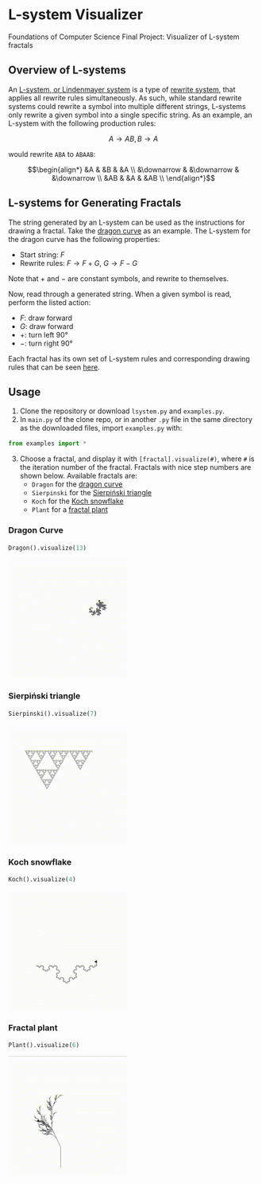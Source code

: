 # L-system Visualizer
Foundations of Computer Science Final Project: Visualizer of L-system fractals

## Overview of L-systems

An [L-system, or Lindenmayer system](https://en.wikipedia.org/wiki/L-system) is a type of [rewrite system](https://en.wikipedia.org/wiki/Rewriting), that applies all rewrite rules simultaneously. As such, while standard rewrite systems could rewrite a symbol into multiple different strings, L-systems only rewrite a given symbol into a single specific string. As an example, an L-system with the following production rules:
```math
A \rightarrow AB, B \rightarrow A
```
would rewrite `ABA` to `ABAAB`:
```math
\begin{align*}
&A          & &B          & &A \\
&\downarrow & &\downarrow & &\downarrow \\
&AB         & &A          & &AB \\
\end{align*}
```

## L-systems for Generating Fractals

The string generated by an L-system can be used as the instructions for drawing a fractal. Take the [dragon curve](https://en.wikipedia.org/wiki/Dragon_curve) as an example. The L-system for the dragon curve has the following properties:
- Start string: $F$
- Rewrite rules: $F \rightarrow F+G$, $G \rightarrow F-G$

Note that $+$ and $-$ are constant symbols, and rewrite to themselves.

Now, read through a generated string. When a given symbol is read, perform the listed action:
- $F$: draw forward
- $G$: draw forward
- $+$: turn left 90&deg;
- $-$: turn right 90&deg;

Each fractal has its own set of L-system rules and corresponding drawing rules that can be seen [here](https://en.wikipedia.org/wiki/L-system#Examples_of_L-systems).

## Usage
1. Clone the repository or download `lsystem.py` and `examples.py`.
2. In `main.py` of the clone repo, or in another `.py` file in the same directory as the downloaded files, import `examples.py` with:
```python
from examples import *
```
3. Choose a fractal, and display it with `[fractal].visualize(#)`, where `#` is the iteration number of the fractal. Fractals with nice step numbers are shown below. Available fractals are:
    - `Dragon` for the [dragon curve](https://en.wikipedia.org/wiki/Dragon_curve)
    - `Sierpinski` for the [Sierpiński triangle](https://en.wikipedia.org/wiki/Sierpi%C5%84ski_triangle)
    - `Koch` for the [Koch snowflake](https://en.wikipedia.org/wiki/Koch_snowflake)
    - `Plant` for a [fractal plant](https://en.wikipedia.org/wiki/L-system#Example_7:_fractal_plant)
    

### Dragon Curve
```python
Dragon().visualize(13)
```
![Dragon curve gif](/img/dragon.gif)
### Sierpiński triangle
```python
Sierpinski().visualize(7)
```
![Sierpiński triangle gif](/img/sierpinski.gif)
### Koch snowflake
```python
Koch().visualize(4)
```
![Koch snowflake gif](/img/koch.gif)
### Fractal plant
```python
Plant().visualize(6)
```
![Fractal plant gif](/img/plant.gif)